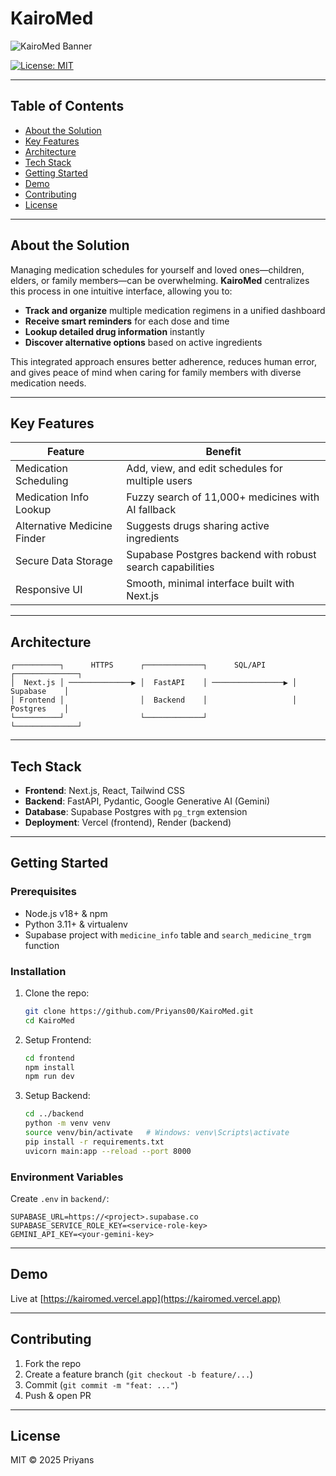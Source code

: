 # KairoMed

![KairoMed Banner](./assets/banner.png)

[![License: MIT](https://img.shields.io/badge/License-MIT-blue.svg)](LICENSE)

---

## Table of Contents

* [About the Solution](#about-the-solution)
* [Key Features](#key-features)
* [Architecture](#architecture)
* [Tech Stack](#tech-stack)
* [Getting Started](#getting-started)
* [Demo](#demo)
* [Contributing](#contributing)
* [License](#license)

---

## About the Solution

Managing medication schedules for yourself and loved ones—children, elders, or family members—can be overwhelming. **KairoMed** centralizes this process in one intuitive interface, allowing you to:

* **Track and organize** multiple medication regimens in a unified dashboard
* **Receive smart reminders** for each dose and time
* **Lookup detailed drug information** instantly
* **Discover alternative options** based on active ingredients

This integrated approach ensures better adherence, reduces human error, and gives peace of mind when caring for family members with diverse medication needs.

---

## Key Features

| Feature                     | Benefit                                                   |
| --------------------------- | --------------------------------------------------------- |
| Medication Scheduling       | Add, view, and edit schedules for multiple users          |
| Medication Info Lookup      | Fuzzy search of 11,000+ medicines with AI fallback        |
| Alternative Medicine Finder | Suggests drugs sharing active ingredients                 |
| Secure Data Storage         | Supabase Postgres backend with robust search capabilities |
| Responsive UI               | Smooth, minimal interface built with Next.js              |

---

## Architecture

```
┌──────────┐      HTTPS      ┌─────────────┐      SQL/API      ┌──────────────┐
│  Next.js │ ──────────────▶ │  FastAPI    │ ────────────────▶ │  Supabase    │
│ Frontend │                 │  Backend    │                   │  Postgres    │
└──────────┘                 └─────────────┘                   └──────────────┘
```

---

## Tech Stack

* **Frontend**: Next.js, React, Tailwind CSS
* **Backend**: FastAPI, Pydantic, Google Generative AI (Gemini)
* **Database**: Supabase Postgres with `pg_trgm` extension
* **Deployment**: Vercel (frontend), Render (backend)

---

## Getting Started

### Prerequisites

* Node.js v18+ & npm
* Python 3.11+ & virtualenv
* Supabase project with `medicine_info` table and `search_medicine_trgm` function

### Installation

1. Clone the repo:

   ```bash
   git clone https://github.com/Priyans00/KairoMed.git
   cd KairoMed
   ```
2. Setup Frontend:

   ```bash
   cd frontend
   npm install
   npm run dev
   ```
3. Setup Backend:

   ```bash
   cd ../backend
   python -m venv venv
   source venv/bin/activate   # Windows: venv\Scripts\activate
   pip install -r requirements.txt
   uvicorn main:app --reload --port 8000
   ```

### Environment Variables

Create `.env` in `backend/`:

```
SUPABASE_URL=https://<project>.supabase.co
SUPABASE_SERVICE_ROLE_KEY=<service-role-key>
GEMINI_API_KEY=<your-gemini-key>
```

---

## Demo

Live at [https://kairomed.vercel.app](https://kairomed.vercel.app)

---

## Contributing

1. Fork the repo
2. Create a feature branch (`git checkout -b feature/...`)
3. Commit (`git commit -m "feat: ..."`)
4. Push & open PR

---

## License

MIT © 2025 Priyans
